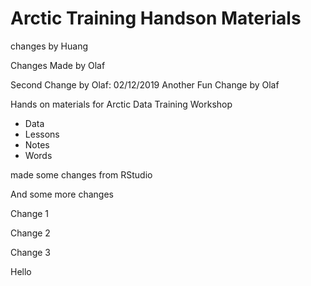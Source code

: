 # Arctic Training Handson Materials

changes by Huang

Changes Made by Olaf 


Second Change by Olaf: 02/12/2019
Another Fun Change by Olaf 


Hands on materials for Arctic Data Training Workshop 

* Data 
* Lessons 
* Notes 
* Words

made some changes from RStudio

And some more changes

Change 1 

Change 2 

Change 3 

Hello


